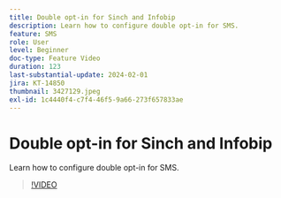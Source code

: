 ```yaml
---
title: Double opt-in for Sinch and Infobip
description: Learn how to configure double opt-in for SMS.
feature: SMS
role: User
level: Beginner
doc-type: Feature Video
duration: 123
last-substantial-update: 2024-02-01
jira: KT-14850
thumbnail: 3427129.jpeg
exl-id: 1c4440f4-c7f4-46f5-9a66-273f657833ae
---
```

# Double opt-in for Sinch and Infobip

Learn how to configure double opt-in for SMS.

>[!VIDEO](https://video.tv.adobe.com/v/3427129/?learn=on)
